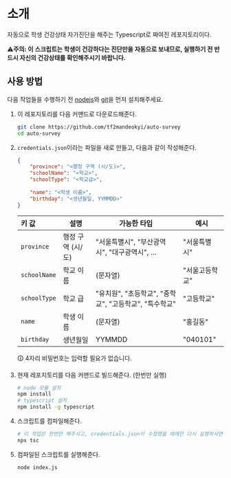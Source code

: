 # 소개

자동으로 학생 건강상태 자가진단을 해주는 Typescript로 짜여진 레포지토리이다.

⚠️**주의: 이 스크립트는 학생이 건강하다는 진단만을 자동으로 보내므로, 실행하기 전 반드시 자신의 건강상태를 확인해주시기 바랍니다.**



## 사용 방법

다음 작업들을 수행하기 전 [nodejs](https://nodejs.org/ko/download/)와 [git](https://git-scm.com/downloads)을 먼저 설치해주세요.

1. 이 레포지토리를 다음 커맨드로 다운로드해준다.

   ```bash
   git clone https://github.com/tf2mandeokyi/auto-survey
   cd auto-survey
   ```

2. `credentials.json`이라는 파일을 새로 만들고, 다음과 같이 작성해준다.

   ```json
   {
       "province": "<행정 구역 (시/도)>",
       "schoolName": "<학교>",
       "schoolType": "<학교급>",
       
       "name": "<학생 이름>",
       "birthday": "<생년월일, YYMMDD>"
   }
   ```

   | 키 값        | 설명              | 가능한 타입                                            | 예시           |
   | :----------- | ----------------- | ------------------------------------------------------ | -------------- |
   | `province`   | 행정 구역 (시/도) | "서울특별시", "부산광역시", "대구광역시", ...          | "서울특별시"   |
   | `schoolName` | 학교 이름         | (문자열)                                               | "서울고등학교" |
   | `schoolType` | 학교 급           | "유치원", "초등학교", "중학교", "고등학교", "특수학교" | "고등학교"     |
   | `name`       | 학생 이름         | (문자열)                                               | "홍길동"       |
   | `birthday`   | 생년월일          | YYMMDD                                                 | "040101"       |
   
   🛈 4자리 비밀번호는 입력할 필요가 없습니다.

3. 현재 레포지토리를 다음 커맨드로 빌드해준다. (한번만 실행)

   ```bash
   # node 모듈 설치
   npm install
   # typescript 설치
   npm install -g typescript
   ```

4. 스크립트를 컴파일해준다.

   ```bash
   # 이 작업은 한번만 해주시고, credentials.json이 수정됐을 때에만 다시 실행하시면 .
   npx tsc
   ```

5. 컴파일된 스크립트를 실행해준다.

   ```
   node index.js
   ```

   
